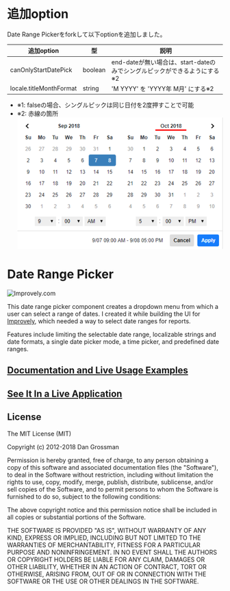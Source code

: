 # 追加option
Date Range Pickerをforkして以下optionを追加しました。

| 追加option | 型 | 説明 |
|---|---|---|
| canOnlyStartDatePick    | boolean | end-dateが無い場合は、start-dateのみでシングルピックができるようにする※2 |
| locale.titleMonthFormat | string  | 'M YYYY' を 'YYYY年 M月' にする※2 |

- ※1: falseの場合、シングルピックは同じ日付を2度押すことで可能
- ※2: 赤線の箇所    
 ![titleMonthFormat](./doc_img/titleMonthFormat.png)


# Date Range Picker

![Improvely.com](https://i.imgur.com/UTRlaar.png)

This date range picker component creates a dropdown menu from which a user can
select a range of dates. I created it while building the UI for [Improvely](http://www.improvely.com),
which needed a way to select date ranges for reports.

Features include limiting the selectable date range, localizable strings and date formats,
a single date picker mode, a time picker, and predefined date ranges.

## [Documentation and Live Usage Examples](http://www.daterangepicker.com)

## [See It In a Live Application](https://awio.iljmp.com/5/drpdemogh)

## License

The MIT License (MIT)

Copyright (c) 2012-2018 Dan Grossman

Permission is hereby granted, free of charge, to any person obtaining a copy
of this software and associated documentation files (the "Software"), to deal
in the Software without restriction, including without limitation the rights
to use, copy, modify, merge, publish, distribute, sublicense, and/or sell
copies of the Software, and to permit persons to whom the Software is
furnished to do so, subject to the following conditions:

The above copyright notice and this permission notice shall be included in
all copies or substantial portions of the Software.

THE SOFTWARE IS PROVIDED "AS IS", WITHOUT WARRANTY OF ANY KIND, EXPRESS OR
IMPLIED, INCLUDING BUT NOT LIMITED TO THE WARRANTIES OF MERCHANTABILITY,
FITNESS FOR A PARTICULAR PURPOSE AND NONINFRINGEMENT. IN NO EVENT SHALL THE
AUTHORS OR COPYRIGHT HOLDERS BE LIABLE FOR ANY CLAIM, DAMAGES OR OTHER
LIABILITY, WHETHER IN AN ACTION OF CONTRACT, TORT OR OTHERWISE, ARISING FROM,
OUT OF OR IN CONNECTION WITH THE SOFTWARE OR THE USE OR OTHER DEALINGS IN
THE SOFTWARE.
